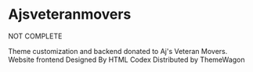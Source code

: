 # Ajsveteranmovers
NOT COMPLETE

Theme customization and backend donated to Aj's Veteran Movers.
Website frontend Designed By HTML Codex Distributed by ThemeWagon
